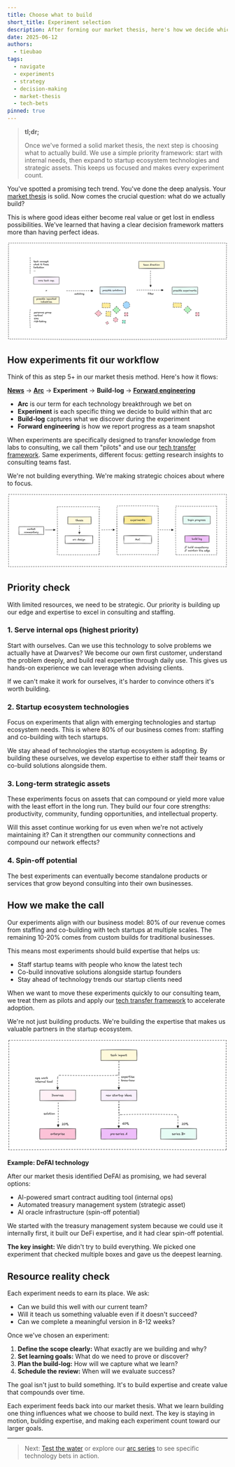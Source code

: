 ```yaml
---
title: Choose what to build
short_title: Experiment selection
description: After forming our market thesis, here's how we decide which experiments are worth building. A practical framework for turning tech bets into focused action.
date: 2025-06-12
authors:
  - tieubao
tags:
  - navigate
  - experiments
  - strategy
  - decision-making
  - market-thesis
  - tech-bets
pinned: true
---
```


> **tl;dr;**
>
> Once we've formed a solid market thesis, the next step is choosing what to actually build. We use a simple priority framework: start with internal needs, then expand to startup ecosystem technologies and strategic assets. This keeps us focused and makes every experiment count.

You've spotted a promising tech trend. You've done the deep analysis. Your [market thesis](market-thesis-method.md) is solid. Now comes the crucial question: what do we actually build?

This is where good ideas either become real value or get lost in endless possibilities. We've learned that having a clear decision framework matters more than having perfect ideas.

![](assets/market-thesis-method.png)

## How experiments fit our workflow

Think of this as step 5+ in our market thesis method. Here's how it flows:

**[News](growth-engine.md)** → **[Arc](/arc)** → **Experiment** → **Build-log** → **[Forward engineering](/forward-engineering)**

- **Arc** is our term for each technology breakthrough we bet on
- **Experiment** is each specific thing we decide to build within that arc
- **Build-log** captures what we discover during the experiment
- **Forward engineering** is how we report progress as a team snapshot

When experiments are specifically designed to transfer knowledge from labs to consulting, we call them "pilots" and use our [tech transfer framework](/research/transfer). Same experiments, different focus: getting research insights to consulting teams fast.

We're not building everything. We're making strategic choices about where to focus.

![](assets/report-workflow.png)

## Priority check

With limited resources, we need to be strategic. Our priority is building up our edge and expertise to excel in consulting and staffing.

### 1. Serve internal ops (highest priority)

Start with ourselves. Can we use this technology to solve problems we actually have at Dwarves? We become our own first customer, understand the problem deeply, and build real expertise through daily use. This gives us hands-on experience we can leverage when advising clients.

If we can't make it work for ourselves, it's harder to convince others it's worth building.

### 2. Startup ecosystem technologies

Focus on experiments that align with emerging technologies and startup ecosystem needs. This is where 80% of our business comes from: staffing and co-building with tech startups.

We stay ahead of technologies the startup ecosystem is adopting. By building these ourselves, we develop expertise to either staff their teams or co-build solutions alongside them.

### 3. Long-term strategic assets

These experiments focus on assets that can compound or yield more value with the least effort in the long run. They build our four core strengths: productivity, community, funding opportunities, and intellectual property.

Will this asset continue working for us even when we're not actively maintaining it? Can it strengthen our community connections and compound our network effects?

### 4. Spin-off potential

The best experiments can eventually become standalone products or services that grow beyond consulting into their own businesses.

## How we make the call

Our experiments align with our business model: 80% of our revenue comes from staffing and co-building with tech startups at multiple scales. The remaining 10-20% comes from custom builds for traditional businesses.

This means most experiments should build expertise that helps us:

- Staff startup teams with people who know the latest tech
- Co-build innovative solutions alongside startup founders
- Stay ahead of technology trends our startup clients need

When we want to move these experiments quickly to our consulting team, we treat them as pilots and apply our [tech transfer framework](/research/transfer) to accelerate adoption.

We're not just building products. We're building the expertise that makes us valuable partners in the startup ecosystem.

![](assets/business-priority.png)

**Example: DeFAI technology**

After our market thesis identified DeFAI as promising, we had several options:

- AI-powered smart contract auditing tool (internal ops)
- Automated treasury management system (strategic asset)
- AI oracle infrastructure (spin-off potential)

We started with the treasury management system because we could use it internally first, it built our DeFi expertise, and it had clear spin-off potential.

**The key insight:** We didn't try to build everything. We picked one experiment that checked multiple boxes and gave us the deepest learning.

## Resource reality check

Each experiment needs to earn its place. We ask:

- Can we build this well with our current team?
- Will it teach us something valuable even if it doesn't succeed?
- Can we complete a meaningful version in 8-12 weeks?

Once we've chosen an experiment:

1. **Define the scope clearly:** What exactly are we building and why?
2. **Set learning goals:** What do we need to prove or discover?
3. **Plan the build-log:** How will we capture what we learn?
4. **Schedule the review:** When will we evaluate success?

The goal isn't just to build something. It's to build expertise and create value that compounds over time.

Each experiment feeds back into our market thesis. What we learn building one thing influences what we choose to build next. The key is staying in motion, building expertise, and making each experiment count toward our larger goals.

---

> Next: [Test the water](test-the-water.md) or explore our [arc series](/arc) to see specific technology bets in action.
